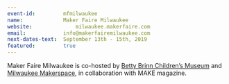 ```yaml
---
event-id:         mfmilwaukee
name:             Maker Faire Milwaukee 
website:              milwaukee.makerfaire.com
email:            info@makerfairemilwaukee.com
next-dates-text:  September 13th - 15th, 2019
featured:         true
---
```

Maker Faire Milwaukee is co-hosted by [Betty Brinn Children’s Museum](http://www.bbcmkids.org/) and [Milwaukee Makerspace](http://www.milwaukeemakerspace.org/), in collaboration with MAKE magazine.
